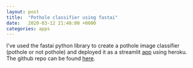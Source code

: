 ```yaml
---
layout: post
title:  "Pothole classifier using fastai"
date:   2020-03-12 21:48:00 +0000
categories: apps
---
```



I've used the fastai python library to create a pothole image classifier (pothole or not pothole) and deployed it as a streamlit [app](https://pothole-identify.herokuapp.com/) using heroku.
<br>
The github repo can be found [here](https://github.com/markd87/pothole).

